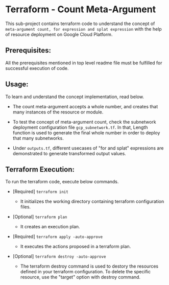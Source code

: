 # Terraform - Count Meta-Argument
This sub-project contains terraform code to understand the concept of `meta-argument count, for expression and splat expression` with the help of resource deployment on Google Cloud Platform.

## Prerequisites:
All the prerequisites mentioned in top level readme file must be fulfilled for successful execution of code.

## Usage:
To learn and understand the concept implementation, read below.

-   The count meta-argument accepts a whole number, and creates that many instances of the resource or module.

-   To test the concept of meta-argument count, check the subnetwork deployment configuration file `gcp_subnetwork.tf`. In that, Length function is used to generate the final whole number in order to deploy that many subnetworks. 

-   Under `outputs.tf`, different usecases of "for and splat" expressions are demonstrated to generate transformed output values.

## Terraform Execution:
To run the terraform code, execute below commands.

-   [Required] `terraform init`
    -   It initializes the working directory containing terraform configuration files.

-   [Optional] `terraform plan`
    -   It creates an execution plan.

-   [Required] `terraform apply -auto-approve`
    -   It executes the actions proposed in a terraform plan.

-   [Optional] `terraform destroy -auto-approve`
    -   The terraform destroy command is used to destory the resources defined in your terraform configuration. To delete the specific resource, use the "target" option with destroy command.